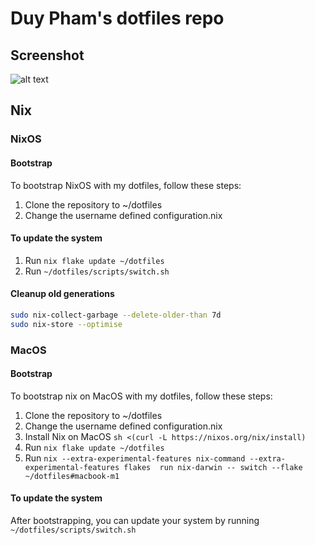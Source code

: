 # Duy Pham's dotfiles repo

## Screenshot

![alt text](./images/dwm-desktop.png "Screenshot")

## Nix

### NixOS

#### Bootstrap

To bootstrap NixOS with my dotfiles, follow these steps:
1. Clone the repository to ~/dotfiles
2. Change the username defined configuration.nix

#### To update the system
1. Run `nix flake update ~/dotfiles`
2. Run `~/dotfiles/scripts/switch.sh`

#### Cleanup old generations
```bash
sudo nix-collect-garbage --delete-older-than 7d
sudo nix-store --optimise
```

### MacOS

#### Bootstrap
To bootstrap nix on MacOS with my dotfiles, follow these steps:
1. Clone the repository to ~/dotfiles
2. Change the username defined configuration.nix
3. Install Nix on MacOS `sh <(curl -L https://nixos.org/nix/install)`
4. Run `nix flake update ~/dotfiles`
5. Run `nix --extra-experimental-features nix-command --extra-experimental-features flakes  run nix-darwin -- switch --flake ~/dotfiles#macbook-m1`

#### To update the system
After bootstrapping, you can update your system by running `~/dotfiles/scripts/switch.sh`
